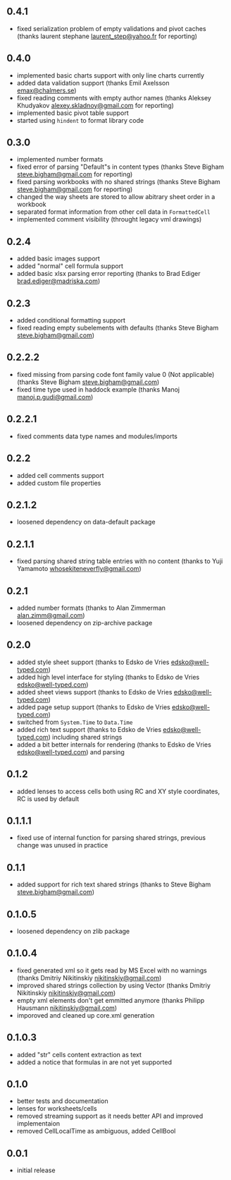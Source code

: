 0.4.1
-----
* fixed serialization problem of empty validations and pivot caches
  (thanks laurent stephane <laurent_step@yahoo.fr> for reporting)

0.4.0
-----
* implemented basic charts support with only line charts currently
* added data validation support (thanks Emil Axelsson <emax@chalmers.se>)
* fixed reading comments with empty author names (thanks Aleksey
  Khudyakov <alexey.skladnoy@gmail.com> for reporting)
* implemented basic pivot table support
* started using `hindent` to format library code

0.3.0
-----
* implemented number formats
* fixed error of parsing "Default"s in content types (thanks Steve Bigham <steve.bigham@gmail.com> for reporting)
* fixed parsing workbooks with no shared strings (thanks Steve Bigham <steve.bigham@gmail.com> for reporting)
* changed the way sheets are stored to allow abitrary sheet order in a workbook
* separated format information from other cell data in `FormattedCell`
* implemented comment visibility (throught legacy vml drawings)

0.2.4
-----
* added basic images support
* added "normal" cell formula support
* added basic xlsx parsing error reporting (thanks to Brad Ediger <brad.ediger@madriska.com>)

0.2.3
-----
* added conditional formatting support
* fixed reading empty <font> subelements with defaults (thanks Steve Bigham <steve.bigham@gmail.com>)

0.2.2.2
-----
* fixed missing from parsing code font family value 0 (Not applicable) (thanks Steve Bigham <steve.bigham@gmail.com>)
* fixed time type used in haddock example (thanks Manoj <manoj.p.gudi@gmail.com>)

0.2.2.1
-----
* fixed comments data type names and modules/imports

0.2.2
-----
* added cell comments support
* added custom file properties

0.2.1.2
-------
* loosened dependency on data-default package

0.2.1.1
-------
* fixed parsing shared string table entries with no content (thanks to Yuji Yamamoto <whosekiteneverfly@gmail.com>)

0.2.1
-------
* added number formats (thanks to Alan Zimmerman <alan.zimm@gmail.com>)
* loosened dependency on zip-archive package

0.2.0
-----
* added style sheet support (thanks to Edsko de Vries <edsko@well-typed.com>)
* added high level interface for styling (thanks to Edsko de Vries <edsko@well-typed.com>)
* added sheet views support (thanks to Edsko de Vries <edsko@well-typed.com>)
* added page setup support (thanks to Edsko de Vries <edsko@well-typed.com>)
* switched from `System.Time` to `Data.Time`
* added rich text support (thanks to Edsko de Vries <edsko@well-typed.com>) including shared strings
* added a bit better internals for rendering (thanks to Edsko de Vries <edsko@well-typed.com>) and parsing

0.1.2
-----
* added lenses to access cells both using RC and XY style coordinates, RC is used by default

0.1.1.1
-------
* fixed use of internal function for parsing shared strings, previous change was unused in practice

0.1.1
-----
* added support for rich text shared strings (thanks to Steve Bigham <steve.bigham@gmail.com>)

0.1.0.5
-------
* loosened dependency on zlib package

0.1.0.4
-------
* fixed generated xml so it gets read by MS Excel with no warnings (thanks Dmitriy Nikitinskiy <nikitinskiy@gmail.com>)
* improved shared strings collection by using Vector (thanks Dmitriy Nikitinskiy <nikitinskiy@gmail.com>)
* empty xml elements don't get emmitted anymore (thanks Philipp Hausmann <nikitinskiy@gmail.com>)
* imporoved and cleaned up core.xml generation

0.1.0.3
-------
* added "str" cells content extraction as text
* added a notice that formulas in <f> are not yet supported

0.1.0
-----
* better tests and documentation
* lenses for worksheets/cells
* removed streaming support as it needs better API and improved implementaion
* removed CellLocalTime as ambiguous, added CellBool

0.0.1
-----
* initial release
